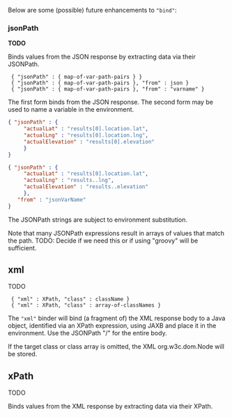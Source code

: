 Below are some (possible) future enhancements to `"bind"`:

### jsonPath

**TODO**

Binds values from the JSON response by extracting data via their JSONPath.

```
 { "jsonPath" : { map-of-var-path-pairs } }
 { "jsonPath" : { map-of-var-path-pairs }, "from" : json }
 { "jsonPath" : { map-of-var-path-pairs }, "from" : "varname" }
```

The first form binds from the JSON response.
The second form may be used to name a variable in the environment.

```JSON
{ "jsonPath" : {
     "actualLat" : "results[0].location.lat",
     "actualLng" : "results[0].location.lng",
     "actualElevation" : "results[0].elevation"
     }
}
```

```JSON
{ "jsonPath" : {
     "actualLat" : "results[0].location.lat",
     "actualLng" : "results..lng",
     "actualElevation" : "results..elevation"
     },
   "from" : "jsonVarName"
}
```

The JSONPath strings are subject to environment substitution.

Note that many JSONPath expressions result in arrays of values
that match the path.
TODO: Decide if we need this or if using "groovy" will be sufficient.

## xml

TODO

```
 { "xml" : XPath, "class" : className }
 { "xml" : XPath, "class" : array-of-classNames }
```

The `"xml"` binder will bind (a fragment of) the XML response body to a Java object,
identified via an XPath expression, using JAXB and place it in the environment.
Use the JSONPath "/" for the entire body.

If the target class or class array is omitted, the XML org.w3c.dom.Node will be stored.

## xPath

TODO

Binds values from the XML response by extracting data via their XPath.

